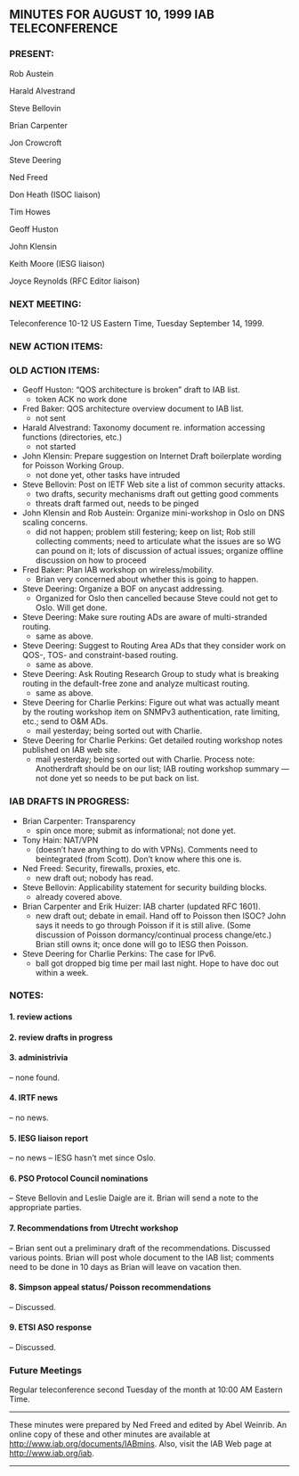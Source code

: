 
MINUTES FOR AUGUST 10, 1999 IAB TELECONFERENCE
----------------------------------------------


### PRESENT:



 Rob Austein  

 Harald Alvestrand  

 Steve Bellovin  

 Brian Carpenter  

 Jon Crowcroft  

 Steve Deering  

 Ned Freed  

 Don Heath (ISOC liaison)  

 Tim Howes  

 Geoff Huston  

 John Klensin  

 Keith Moore (IESG liaison)  

Joyce Reynolds (RFC Editor liaison)

### NEXT MEETING:



Teleconference 10-12 US Eastern Time, Tuesday September 14, 1999.


### NEW ACTION ITEMS:




### OLD ACTION ITEMS:


* Geoff Huston: “QOS architecture is broken” draft to IAB list.
	+ token ACK no work done
* Fred Baker: QOS architecture overview document to IAB list.
	+ not sent
* Harald Alvestrand: Taxonomy document re. information accessing functions (directories, etc.)
	+ not started
* John Klensin: Prepare suggestion on Internet Draft boilerplate wording for Poisson Working Group.
	+ not done yet, other tasks have intruded
* Steve Bellovin: Post on IETF Web site a list of common security attacks.
	+ two drafts, security mechanisms draft out getting good comments
	+ threats draft farmed out, needs to be pinged
* John Klensin and Rob Austein: Organize mini-workshop in Oslo on DNS scaling concerns.
	+ did not happen; problem still festering; keep on list; Rob still collecting comments; need to articulate what the issues are so WG can pound on it; lots of discussion of actual issues; organize offline discussion on how to proceed
* Fred Baker: Plan IAB workshop on wireless/mobility.
	+ Brian very concerned about whether this is going to happen.
* Steve Deering: Organize a BOF on anycast addressing.
	+ Organized for Oslo then cancelled because Steve could not get to Oslo. Will get done.
* Steve Deering: Make sure routing ADs are aware of multi-stranded routing.
	+ same as above.
* Steve Deering: Suggest to Routing Area ADs that they consider work on QOS-, TOS- and constraint-based routing.
	+ same as above.
* Steve Deering: Ask Routing Research Group to study what is breaking routing in the default-free zone and analyze multicast routing.
	+ same as above.
* Steve Deering for Charlie Perkins: Figure out what was actually meant by the routing workshop item on SNMPv3 authentication, rate limiting, etc.; send to O&M ADs.
	+ mail yesterday; being sorted out with Charlie.
* Steve Deering for Charlie Perkins: Get detailed routing workshop notes published on IAB web site.
	+ mail yesterday; being sorted out with Charlie. Process note: Anotherdraft should be on our list; IAB routing workshop summary — not done yet so needs to be put back on list.


### IAB DRAFTS IN PROGRESS:


* Brian Carpenter: Transparency
	+ spin once more; submit as informational; not done yet.
* Tony Hain: NAT/VPN
	+ (doesn’t have anything to do with VPNs). Comments need to beintegrated (from Scott). Don’t know where this one is.
* Ned Freed: Security, firewalls, proxies, etc.
	+ new draft out; nobody has read.
* Steve Bellovin: Applicability statement for security building blocks.
	+ already covered above.
* Brian Carpenter and Erik Huizer: IAB charter (updated RFC 1601).
	+ new draft out; debate in email. Hand off to Poisson then ISOC? John says it needs to go through Poisson if it is still alive. (Some discussion of Poisson dormancy/continual process change/etc.) Brian still owns it; once done will go to IESG then Poisson.
* Steve Deering for Charlie Perkins: The case for IPv6.
	+ ball got dropped big time per mail last night. Hope to have doc out within a week.


### NOTES:


#### 1. review actions


#### 2. review drafts in progress


#### 3. administrivia

– none found.


#### 4. IRTF news

– no news.


#### 5. IESG liaison report

– no news – IESG hasn’t met since Oslo.


#### 6. PSO Protocol Council nominations

– Steve Bellovin and Leslie Daigle are it. Brian will send a note to the appropriate parties.


#### 7. Recommendations from Utrecht workshop

– Brian sent out a preliminary draft of the recommendations. Discussed various points. Brian will post whole document to the IAB list; comments need to be done in 10 days as Brian will leave on vacation then.


#### 8. Simpson appeal status/ Poisson recommendations

– Discussed.


#### 9. ETSI ASO response

– Discussed.



### Future Meetings



Regular teleconference second Tuesday of the month at 10:00 AM Eastern Time.




---


These minutes were prepared by Ned Freed and edited by Abel Weinrib. An online copy of these and other minutes are available at http://www.iab.org/documents/IABmins. Also, visit the IAB Web page at http://www.iab.org/iab.




---


